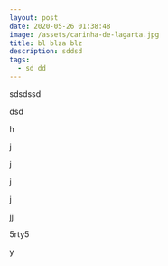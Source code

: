```yaml
---
layout: post
date: 2020-05-26 01:38:48
image: /assets/carinha-de-lagarta.jpg
title: bl blza blz
description: sddsd
tags:
  - sd dd
---
```


sdsdssd

dsd

h

j

j

j

j

jj

5rty5

y

